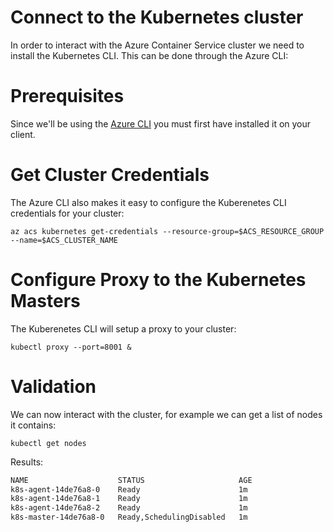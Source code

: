 # Connect to the Kubernetes cluster

In order to interact with the Azure Container Service cluster we need
to install the Kubernetes CLI. This can be done through the Azure CLI:

# Prerequisites

Since we'll be using the [Azure CLI](../install_cli/README.md)
you must first have installed it on your client.

# Get Cluster Credentials

The Azure CLI also makes it easy to configure the Kuberenetes CLI
credentials for your cluster:

```
az acs kubernetes get-credentials --resource-group=$ACS_RESOURCE_GROUP --name=$ACS_CLUSTER_NAME
```

# Configure Proxy to the Kubernetes Masters

The Kuberenetes CLI will setup a proxy to your cluster:

```
kubectl proxy --port=8001 &
```

# Validation

               
We can now interact with the cluster, for example we can get a list of
nodes it contains:

```
kubectl get nodes
```

Results:

```expected_similarity=0.2
NAME                    STATUS                     AGE
k8s-agent-14de76a8-0    Ready                      1m
k8s-agent-14de76a8-1    Ready                      1m
k8s-agent-14de76a8-2    Ready                      1m
k8s-master-14de76a8-0   Ready,SchedulingDisabled   1m
```


